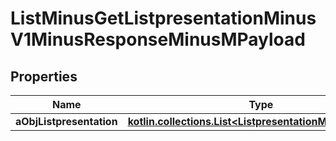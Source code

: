 
# ListMinusGetListpresentationMinusV1MinusResponseMinusMPayload

## Properties
Name | Type | Description | Notes
------------ | ------------- | ------------- | -------------
**aObjListpresentation** | [**kotlin.collections.List&lt;ListpresentationMinusRequest&gt;**](ListpresentationMinusRequest.md) |  | 



